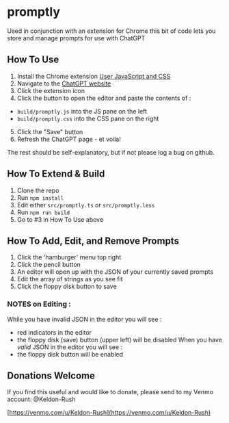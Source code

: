 # promptly
Used in conjunction with an extension for Chrome this bit of code lets you store and manage prompts for use with ChatGPT

## How To Use
1. Install the Chrome extension [User JavaScript and CSS](https://chrome.google.com/webstore/detail/user-javascript-and-css/nbhcbdghjpllgmfilhnhkllmkecfmpld)
2. Navigate to the [ChatGPT website](https://chat.openai.com/chat/)
3. Click the extension icon
4. Click the button to open the editor and paste the contents of :
* `build/promptly.js` into the JS pane on the left
* `build/promptly.css` into the CSS pane on the right
5. Click the "Save" button
6. Refresh the ChatGPT page - et voila!

The rest should be self-explanatory, but if not please log a bug on github.

## How To Extend & Build
1. Clone the repo
2. Run `npm install`
3. Edit either `src/promptly.ts` or `src/promptly.less`
4. Run `npm run build`
5. Go to #3 in How To Use above

## How To Add, Edit, and Remove Prompts
1. Click the 'hamburger' menu top right
2. Click the pencil button
3. An editor will open up with the JSON of your currently saved prompts
4. Edit the array of strings as you see fit
5. Click the floppy disk button to save

### NOTES on Editing :
While you have invalid JSON in the editor you will see :
- red indicators in the editor
- the floppy disk (save) button (upper left) will be disabled
When you have _valid_ JSON in the editor you will see :
- the floppy disk button will be enabled


## Donations Welcome
If you find this useful and would like to donate, please send to my Venmo account: @Keldon-Rush

[https://venmo.com/u/Keldon-Rush](https://venmo.com/u/Keldon-Rush)
